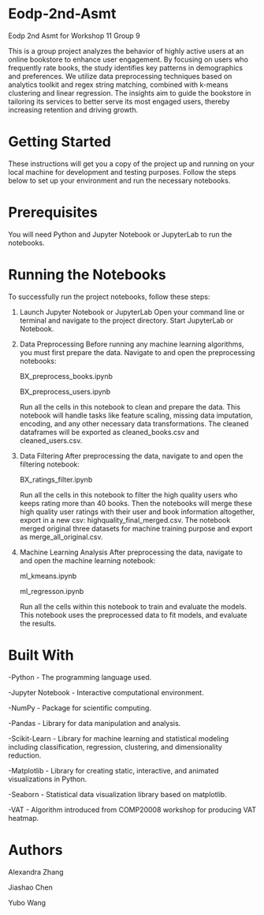 # Eodp-2nd-Asmt
Eodp 2nd Asmt for Workshop 11 Group 9

This is a group project analyzes the behavior of highly active users at an online bookstore to enhance user engagement. By focusing on users who frequently rate books, the study identifies key patterns in demographics and preferences. We utilize data preprocessing techniques based on analytics toolkit and regex string matching, combined with k-means clustering and linear regression. The insights aim to guide the bookstore in tailoring its services to better serve its most engaged users, thereby increasing retention and driving growth.

# Getting Started
These instructions will get you a copy of the project up and running on your local machine for development and testing purposes. Follow the steps below to set up your environment and run the necessary notebooks.

# Prerequisites
You will need Python and Jupyter Notebook or JupyterLab to run the notebooks. 

# Running the Notebooks
To successfully run the project notebooks, follow these steps:

1. Launch Jupyter Notebook or JupyterLab
    Open your command line or terminal and navigate to the project directory. Start JupyterLab or Notebook.

2. Data Preprocessing
    Before running any machine learning algorithms, you must first prepare the data. Navigate to and open the preprocessing notebooks:

    BX_preprocess_books.ipynb

    BX_preprocess_users.ipynb

    Run all the cells in this notebook to clean and prepare the data. This notebook will handle tasks like feature scaling, missing data imputation, encoding, and any other necessary data transformations. The cleaned dataframes will be exported as cleaned_books.csv and cleaned_users.csv.

3. Data Filtering
    After preprocessing the data, navigate to and open the filtering notebook:

    BX_ratings_filter.ipynb

    Run all the cells in this notebook to filter the high quality users who keeps rating more than 40 books. Then the notebooks will merge these high quality user ratings with their user and book information altogether, export in a new csv: highquality_final_merged.csv. The notebook merged original three datasets for machine training purpose and export as merge_all_original.csv.

4. Machine Learning Analysis
    After preprocessing the data, navigate to and open the machine learning notebook:

    ml_kmeans.ipynb

    ml_regresson.ipynb

    Run all the cells within this notebook to train and evaluate the models. This notebook uses the preprocessed data to fit models, and evaluate the results.

# Built With
-Python - The programming language used.

-Jupyter Notebook - Interactive computational environment.

-NumPy - Package for scientific computing.

-Pandas - Library for data manipulation and analysis.

-Scikit-Learn - Library for machine learning and statistical modeling including classification, regression, clustering, and dimensionality reduction.

-Matplotlib - Library for creating static, interactive, and animated visualizations in Python.

-Seaborn - Statistical data visualization library based on matplotlib.

-VAT - Algorithm introduced from COMP20008 workshop for producing VAT heatmap.

# Authors
Alexandra Zhang 

Jiashao Chen 

Yubo Wang

